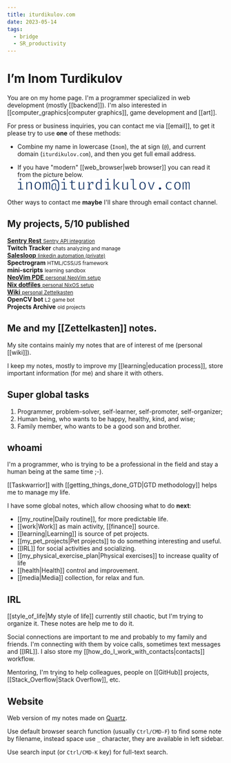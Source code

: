 ```yaml
---
title: iturdikulov.com
date: 2023-05-14
tags:
  - bridge
  - SR_productivity
---
```


# I’m Inom Turdikulov

You are on my home page. I'm a programmer specialized in web development (mostly
[[backend]]). I'm also interested in [[computer_graphics|computer graphics]],
game development and [[art]].

For press or business inquiries, you can contact me via [[email]], to get it
please try to use **one** of these methods:

- Combine my name in lowercase (`Inom`), the at sign (`@`), and current domain
  (`iturdikulov.com`), and then you get full email address.

- If you have "modern" [[web_browser|web browser]] you can read it from the
  picture below.\
  ![my_email](./img/my_email.svg)

Other ways to contact me **maybe** I'll share through email contact channel.

## My projects, 5/10 published

<nav aria-label="Top Links" class="central-featured">
<div class="spinner-box">
  <div class="blue-orbit ring">
  </div>
  <div class="green-orbit ring">
  </div>
  <div class="red-orbit ring">
  </div>
  <div class="white-orbit ring">
  </div>
</div>

<div class="central-featured-project project1">
  <a href="https://github.com/iturdikulov/sentry-rest" target="_blank" class="link-box">
    <strong>Sentry Rest</strong>
    <small>Sentry API integration</small>
  </a>
</div>

<div class="central-featured-project project2">
  <span class="link-box">
    <strong>Twitch Tracker</strong>
    <small>chats analyzing and manage</small
    >
  </span>
</div>

<div class="central-featured-project project3">
  <a href="https://salesloop.io/" target="_blank" class="link-box">
    <strong>Salesloop</strong>
    <small>linkedin automation (private)</small>
  </a>
</div>

<div class="central-featured-project project4">
  <span class="link-box">
    <strong>Spectrogram</strong>
    <small>HTML/CSS/JS framework</small>
  </span>
</div>

<div class="central-featured-project project5">
  <span class="link-box">
    <strong>mini-scripts</strong>
    <small>learning sandbox</small>
  </span>
</div>

<div class="central-featured-project project6">
  <a href="https://github.com/iturdikulov/nvim" target="_blank" class="link-box localize-variant">
    <strong>NeoVim PDE</strong>
    <small>personal NeoVim setup</small>
  </a>
</div>

<div class="central-featured-project project7">
  <a href="https://github.com/iturdikulov/dotfiles" target="_blank" class="link-box localize-variant">
    <strong>Nix dotfiles</strong>
    <small>personal NixOS setup</small>
  </a>
</div>

<div class="central-featured-project project8">
  <a href="https://github.com/iturdikulov/notes" target="_blank" class="link-box localize-variant">
    <strong>Wiki</strong>
    <small>personal Zettelkasten</small>
  </a>
</div>

<div class="central-featured-project project9">
  <span class="link-box localize-variant">
    <strong>OpenCV bot</strong>
    <small>L2 game bot</small>
  </span>
</div>

<div class="central-featured-project project10">
  <span title="My old projects, which I'm not using anymore or decided to archive" class="link-box">
    <strong>Projects Archive</strong>
    <small>old projects</small>
  </a>
</div>
</nav>


## Me and my [[Zettelkasten]] notes.

My site contains mainly my notes that are of interest of me (personal [[wiki]]).

I keep my notes, mostly to improve my [[learning|education process]], store
important information (for me) and share it with others.

## Super global tasks

1. Programmer, problem-solver, self-learner, self-promoter, self-organizer;
2. Human being, who wants to be happy, healthy, kind, and wise;
3. Family member, who wants to be a good son and brother.

## whoami

I'm a programmer, who is trying to be a professional in the field and stay a
human being at the same time ;-).

[[Taskwarrior]] with [[getting_things_done_GTD|GTD methodology]] helps me to
manage my life.

I have some global notes, which allow choosing what to do **next**:

- [[my_routine|Daily routine]], for more predictable life.
- [[work|Work]] as main activity, [[finance]] source.
- [[learning|Learning]] is source of pet projects.
- [[my_pet_projects|Pet projects]] to do something interesting and useful.
- [[IRL]] for social activities and socializing.
- [[my_physical_exercise_plan|Physical exercises]] to increase quality of life
- [[health|Health]] control and improvement.
- [[media|Media]] collection, for relax and fun.

## IRL

[[style_of_life|My style of life]] currently still chaotic, but I'm trying to
organize it. These notes are help me to do it.

Social connections are important to me and probably to my family and friends.
I'm connecting with them by voice calls, sometimes text messages and [[IRL]]. I
also store my [[how_do_I_work_with_contacts|contacts]] workflow.

Mentoring, I'm trying to help colleagues, people on [[GitHub]] projects,
[[Stack_Overflow|Stack Overflow]], etc.

## Website

Web version of my notes made on [Quartz](https://quartz.jzhao.xyz/).

Use default browser search function (usually `Ctrl/CMD-F`) to find some note by
filename, instead space use `_` character, they are available in left sidebar.

Use search input (or `Ctrl/CMD-K` key) for full-text search.

